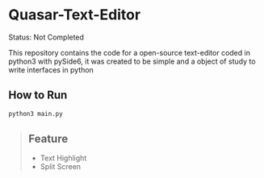 # Quasar-Text-Editor

Status: Not Completed

This repository contains the code for a open-source text-editor coded in python3 with pySide6, it was created to be simple and a object of study to write interfaces in python

## How to Run
```python
python3 main.py
```

> ## Feature
> - Text Highlight
> - Split Screen
